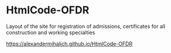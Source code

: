 # HtmlCode-OFDR

Layout of the site for registration of admissions, certificates for all construction and working specialties

https://alexandermihalich.github.io/HtmlCode-OFDR
